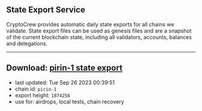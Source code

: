 ## State Export Service
CryptoCrew provides automatic daily state exports for all chains we validate. State export files can be used as genesis files and are a snapshot of the current blockchain state, including all validators, accounts, balances and delegations.

---
**Download: [pirin-1 state export](https://dl.ccvalidators.com/SERVICE/nolus/pirin-1_export_1874256.json)**
---

- last updated: Tue Sep 26 2023 00:39:51
- chain id: `pirin-1`
- export height: `1874256`
- use for: airdrops, local tests, chain recovery

